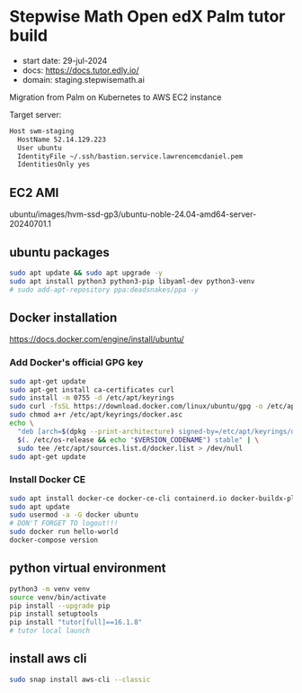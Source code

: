 # Stepwise Math Open edX Palm tutor build

- start date: 29-jul-2024
- docs: https://docs.tutor.edly.io/
- domain: staging.stepwisemath.ai

Migration from Palm on Kubernetes to AWS EC2 instance

Target server:

```bash
Host swm-staging
  HostName 52.14.129.223
  User ubuntu
  IdentityFile ~/.ssh/bastion.service.lawrencemcdaniel.pem
  IdentitiesOnly yes
```

## EC2 AMI

ubuntu/images/hvm-ssd-gp3/ubuntu-noble-24.04-amd64-server-20240701.1

## ubuntu packages

```bash
sudo apt update && sudo apt upgrade -y
sudo apt install python3 python3-pip libyaml-dev python3-venv
# sudo add-apt-repository ppa:deadsnakes/ppa -y
```

## Docker installation

https://docs.docker.com/engine/install/ubuntu/

### Add Docker's official GPG key

```bash
sudo apt-get update
sudo apt-get install ca-certificates curl
sudo install -m 0755 -d /etc/apt/keyrings
sudo curl -fsSL https://download.docker.com/linux/ubuntu/gpg -o /etc/apt/keyrings/docker.asc
sudo chmod a+r /etc/apt/keyrings/docker.asc
echo \
  "deb [arch=$(dpkg --print-architecture) signed-by=/etc/apt/keyrings/docker.asc] https://download.docker.com/linux/ubuntu \
  $(. /etc/os-release && echo "$VERSION_CODENAME") stable" | \
  sudo tee /etc/apt/sources.list.d/docker.list > /dev/null
sudo apt-get update
```

### Install Docker CE

```bash
sudo apt install docker-ce docker-ce-cli containerd.io docker-buildx-plugin docker-compose
sudo apt update
sudo usermod -a -G docker ubuntu
# DON'T FORGET TO logout!!!
sudo docker run hello-world
docker-compose version
```

## python virtual environment

```bash
python3 -m venv venv
source venv/bin/activate
pip install --upgrade pip
pip install setuptools
pip install "tutor[full]==16.1.8"
# tutor local launch
```

## install aws cli

```bash
sudo snap install aws-cli --classic
```
